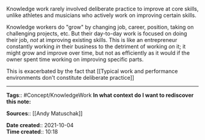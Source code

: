 Knowledge work rarely involved deliberate practice to improve at core skills, unlike athletes and musicians who actively work on improving certain skills.

Knowledge workers do "grow" by changing job, career, position, taking on challenging projects, etc. But their day-to-day work is focused on doing their job, *not* at improving existing skills. 
This is like an entrepreneur constantly working *in* their business to the detriment of working *on* it; it might grow and improve over time, but not as efficiently as it would if the owner spent time working on improving specific parts.

This is exacerbated by the fact that [[Typical work and performance environments don't constitute deliberate practice]]


---
**Tags**:: #Concept/KnowledgeWork 
**In what context do I want to rediscover this note:**

**Sources**:: [[Andy Matuschak]]

**Date created**:: 2021-10-04  
**Time created**:: 10:18